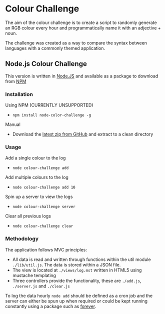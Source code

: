 # Colour Challenge

The aim of the colour challenge is to create a script to randomly generate an RGB colour every hour and programmatically name it with an adjective + noun.

The challenge was created as a way to compare the syntax between languages with a commonly themed application.

## Node.js Colour Challenge

This version is written in [Node.JS](http://nodejs.org/) and available as a package to download from [NPM](https://www.npmjs.com/)

### Installation

Using NPM (CURRENTLY UNSUPPORTED)

- `npm install node-color-challenge -g`

Manual

- Download the [latest zip from GitHub](https://github.com/StudioLE/node-colour-challenge/archive/master.zip) and extract to a clean directory

### Usage

Add a single colour to the log

- `node colour-challenge add`

Add multiple colours to the log

- `node colour-challenge add 10`

Spin up a server to view the logs

- `node colour-challenge server`

Clear all previous logs

- `node colour-challenge clear`

### Methodology

The application follows MVC principles:

- All data is read and written through functions within the util module `./lib/util.js`. The data is stored within a JSON file.
- The view is located at `./views/log.mst` written in HTML5 using mustache templating
- Three controllers provide the functionality, these are `./add.js`, `./server.js` and `./clear.js`

To log the data hourly `node add` should be defined as a cron job and the server can either be spun up when required or could be kept running constantly using a package such as [forever](https://github.com/foreverjs/forever).
